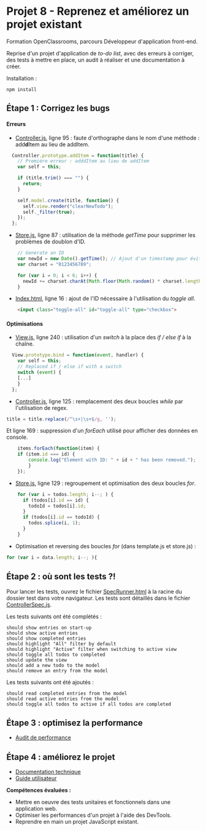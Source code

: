 # Projet 8 - Reprenez et améliorez un projet existant
Formation OpenClassrooms, parcours Développeur d'application front-end.

Reprise d'un projet d'application de *to-do list*, avec des erreurs à corriger, des tests à mettre en place, un audit à réaliser et une documentation à créer.

Installation :
```
npm install
```

## Étape 1 : Corrigez les bugs
#### Erreurs
- [Controller.js](/js/controller.js), ligne 95 : faute d'orthographe dans le nom d'une méthode : add**d**Item au lieu de addItem.
```javascript
  Controller.prototype.addItem = function(title) {
    // Première erreur : adddItem au lieu de addItem
    var self = this;

    if (title.trim() === "") {
      return;
    }

    self.model.create(title, function() {
      self.view.render("clearNewTodo");
      self._filter(true);
    });
  };
```

- [Store.js](js/store.js), ligne 87 : utilisation de la méthode *getTime* pour supprimer les problèmes de doublon d'ID.

```javascript
    // Generate an ID
    var newId = new Date().getTime(); // Ajout d'un timestamp pour éviter tout conflit d'ID identique.
    var charset = "0123456789";

    for (var i = 0; i < 6; i++) {
      newId += charset.charAt(Math.floor(Math.random() * charset.length));
    }
```

- [Index.html](index.html), ligne 16 : ajout de l'ID nécessaire à l'utilisation du *toggle all*.
```html
	<input class="toggle-all" id="toggle-all" type="checkbox">
```
#### Optimisations

- [View.js](js/view.js), ligne 240 : utilisation d'un *switch* à la place des *if / else if* à la chaîne.
```javascript
  View.prototype.bind = function(event, handler) {
	var self = this;
	// Replaced if / else if with a switch
    switch (event) {
    [...]
    }
  };
```

- [Controller.js](js/controller.js), ligne 125 : remplacement des deux boucles *while* par l'utilisation de regex.
```javascript
title = title.replace(/^\s+|\s+$/g, '');
```
Et ligne 169 : suppression d'un *forEach* utilisé pour afficher des données en console.
```javascript
    items.forEach(function(item) {
    if (item.id === id) {
   		console.log("Element with ID: " + id + " has been removed.");
     	}
    });
```

- [Store.js](js/store.js), ligne 129 : regroupement et optimisation des deux boucles *for*.
```javascript
    for (var i = todos.length; i--; ) {
      if (todos[i].id == id) {
        todoId = todos[i].id;
      }
      if (todos[i].id == todoId) {
        todos.splice(i, 1);
      }
    }
```

- Optimisation et reversing des boucles *for* (dans template.js et store.js) :
```javascript
for (var i = data.length; i--; ){
```

## Étape 2 : où sont les tests ?!
Pour lancer les tests, ouvrez le fichier [SpecRunner.html](test/SpecRunner.html) à la racine du dossier test dans votre navigateur. Les tests sont détaillés dans le fichier [ControllerSpec.js](test/ControllerSpec.js).

Les tests suivants ont été complétés :
```
should show entries on start-up
should show active entries
should show completed entries
should highlight "All" filter by default
should highlight "Active" filter when switching to active view
should toggle all todos to completed
should update the view
should add a new todo to the model
should remove an entry from the model
```
Les tests suivants ont été ajoutés :
```
should read completed entries from the model
should read active entries from the model
should toggle all todos to active if all todos are completed
```
## Étape 3 : optimisez la performance
- [Audit de performance](pdf/Audit.pdf)
## Étape 4 : améliorez le projet
- [Documentation technique](https://l-paste.github.io/p8-todos/)
- [Guide utilisateur](pdf/GuideUtilisateur.pdf)

**Compétences évaluées :**
- Mettre en oeuvre des tests unitaires et fonctionnels dans une application web.
- Optimiser les performances d'un projet à l'aide des DevTools.
- Reprendre en main un projet JavaScript existant.


